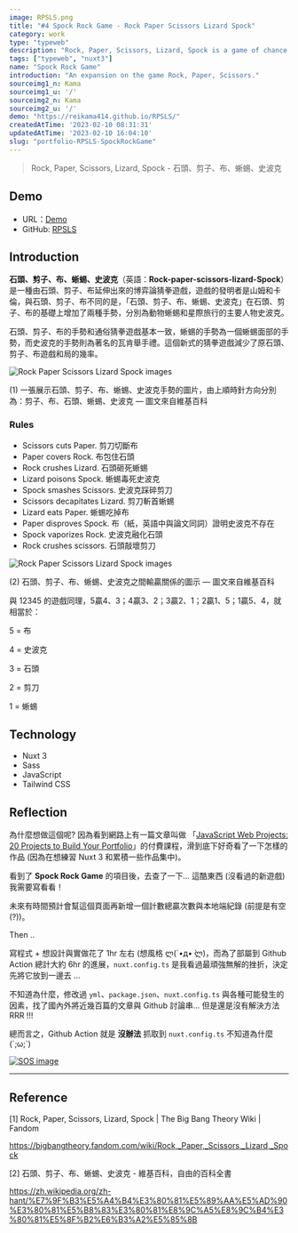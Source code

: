```yaml
---
image: RPSLS.png
title: "#4 Spock Rock Game - Rock Paper Scissors Lizard Spock"
category: work
type: "typeweb"
description: "Rock, Paper, Scissors, Lizard, Spock is a game of chance that expands the traditional game of Rock, Paper, Scissors. It is first used to settle a dispute about what to watch on TV between Sheldon and Raj in \"The Lizard-Spock Expansion\"."
tags: ["typeweb", "nuxt3"]
name: "Spock Rock Game"
introduction: "An expansion on the game Rock, Paper, Scissors."
sourceimg1_n: Kama
sourceimg1_u: '/'
sourceimg2_n: Kama
sourceimg2_u: '/'
demo: "https://reikama414.github.io/RPSLS/"
createdAtTime: '2023-02-10 08:31:31'
updatedAtTime: '2023-02-10 16:04:10'
slug: "portfolio-RPSLS-SpockRockGame"
---
```

> Rock, Paper, Scissors, Lizard, Spock - 石頭、剪子、布、蜥蜴、史波克

## Demo
- URL：[Demo](https://reikama414.github.io/RPSLS/)
- GitHub: [RPSLS](https://github.com/ReiKama414/RPSLS)

## Introduction
**石頭、剪子、布、蜥蜴、史波克**（英語：**Rock-paper-scissors-lizard-Spock**）是一種由石頭、剪子、布延伸出來的博弈論猜拳遊戲，遊戲的發明者是山姆和卡倫，與石頭、剪子、布不同的是，「石頭、剪子、布、蜥蜴、史波克」在石頭、剪子、布的基礎上增加了兩種手勢，分別為動物蜥蜴和星際旅行的主要人物史波克。

石頭、剪子、布的手勢和通俗猜拳遊戲基本一致，蜥蜴的手勢為一個蜥蜴面部的手勢，而史波克的手勢則為著名的瓦肯舉手禮。這個新式的猜拳遊戲減少了原石頭、剪子、布遊戲和局的幾率。

![Rock Paper Scissors Lizard Spock images](https://upload.wikimedia.org/wikipedia/commons/thumb/a/ad/Pierre_ciseaux_feuille_l%C3%A9zard_spock_aligned.svg/600px-Pierre_ciseaux_feuille_l%C3%A9zard_spock_aligned.svg.png 'Rock Paper Scissors Lizard Spock')
<p class="img-origin mt-1 mb-3 text-center px-5"> (1) 一張展示石頭、剪子、布、蜥蜴、史波克手勢的圖片，由上順時針方向分別為：剪子、布、石頭、蜥蜴、史波克 — 圖文來自維基百科 </p>

### Rules
- Scissors cuts Paper. 剪刀切斷布
- Paper covers Rock. 布包住石頭
- Rock crushes Lizard. 石頭砸死蜥蜴
- Lizard poisons Spock. 蜥蜴毒死史波克
- Spock smashes Scissors. 史波克踩碎剪刀
- Scissors decapitates Lizard. 剪刀斬首蜥蜴
- Lizard eats Paper. 蜥蜴吃掉布
- Paper disproves Spock. 布（紙，英語中與論文同詞）證明史波克不存在
- Spock vaporizes Rock. 史波克融化石頭
- Rock crushes scissors. 石頭敲壞剪刀

![Rock Paper Scissors Lizard Spock images](https://upload.wikimedia.org/wikipedia/commons/thumb/f/fe/Rock_Paper_Scissors_Lizard_Spock_en.svg/400px-Rock_Paper_Scissors_Lizard_Spock_en.svg.png 'Rock Paper Scissors Lizard Spock')
<p class="img-origin mt-1 mb-3 text-center px-5"> (2) 石頭、剪子、布、蜥蜴、史波克之間輸贏關係的圖示 — 圖文來自維基百科 </p>

與 12345 的遊戲同理，5贏4、3；4贏3、2；3贏2、1；2贏1、5；1贏5、4，就相當於：

5 = 布

4 = 史波克

3 = 石頭

2 = 剪刀

1 = 蜥蜴

## Technology
- Nuxt 3
- Sass
- JavaScript
- Tailwind CSS

## Reflection
為什麼想做這個呢? 因為看到網路上有一篇文章叫做 「[JavaScript Web Projects: 20 Projects to Build Your Portfolio](https://zerotomastery.io/courses/javascript-projects/)」的付費課程，滑到底下好奇看了一下怎樣的作品 (因為在想練習 Nuxt 3 和累積一些作品集中)。

看到了 **Spock Rock Game** 的項目後，去查了一下... 這酷東西 (沒看過的新遊戲) 我需要寫看看！

未來有時間預計會幫這個頁面再新增一個計數總贏次數與本地端紀錄 (前提是有空(?))。

Then ..

寫程式 + 想設計與實做花了 1hr 左右 (想風格 ლ(´•д• ̀ლ)，而為了部屬到 Github Action 總計大約 6hr 的進展，`nuxt.config.ts` 是我看過最頑強無解的挫折，決定先將它放到一邊去 ... 

不知道為什麼，修改過 `yml`、`package.json`、`nuxt.config.ts` 與各種可能發生的因素，找了國內外將近幾百篇的文章與 Github 討論串... 但是還是沒有解決方法RRR !!! 

總而言之，Github Action 就是 **沒辦法** 抓取到 `nuxt.config.ts` 不知道為什麼 (´;ω;`)

<a href="/blog/RPSLS-1.jpg" target="_blank">

![SOS image](/blog/RPSLS-1.jpg "Help me!")

</a>

---

## Reference

[1] Rock, Paper, Scissors, Lizard, Spock | The Big Bang Theory Wiki | Fandom

<https://bigbangtheory.fandom.com/wiki/Rock,_Paper,_Scissors,_Lizard,_Spock>

[2] 石頭、剪子、布、蜥蜴、史波克 - 維基百科，自由的百科全書

<https://zh.wikipedia.org/zh-hant/%E7%9F%B3%E5%A4%B4%E3%80%81%E5%89%AA%E5%AD%90%E3%80%81%E5%B8%83%E3%80%81%E8%9C%A5%E8%9C%B4%E3%80%81%E5%8F%B2%E6%B3%A2%E5%85%8B>